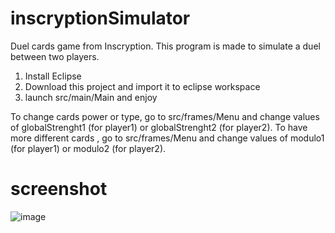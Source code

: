 # inscryptionSimulator

Duel cards game from Inscryption.
This program is made to simulate a duel between two players.

1. Install Eclipse
2. Download this project and import it to eclipse workspace
3. launch src/main/Main and enjoy

To change cards power or type, go to src/frames/Menu and change values of globalStrenght1 (for player1) or globalStrenght2 (for player2).
To have more different cards , go to src/frames/Menu and change values of modulo1 (for player1) or modulo2 (for player2).

# screenshot

![image](https://user-images.githubusercontent.com/15607933/225395726-ab1320da-9da9-48dd-ab00-2e1ac9f2880e.png)
